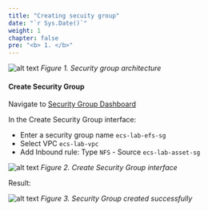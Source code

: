 ```yaml
---
title: "Creating secuity group"
date: "`r Sys.Date()`"
weight: 1
chapter: false
pre: "<b> 1. </b>"
---
```


![alt text](/images/1-prerequisites/1.1-create-security-group/ECS-Lab-Networking-Storage-1.png)
*Figure 1. Security group architecture*

#### Create Security Group

Navigate to [Security Group Dashboard](https://console.aws.amazon.com/ec2/home?#SecurityGroups:)

In the Create Security Group interface:
- Enter a security group name `ecs-lab-efs-sg`
- Select VPC `ecs-lab-vpc`
- Add Inbound rule: Type `NFS` - Source `ecs-lab-asset-sg`

![alt text](/images/1-prerequisites/1.1-create-security-group/image-1.png)
*Figure 2. Create Security Group interface*

Result:

![alt text](/images/1-prerequisites/1.1-create-security-group/image.png)
*Figure 3. Security Group created successfully*